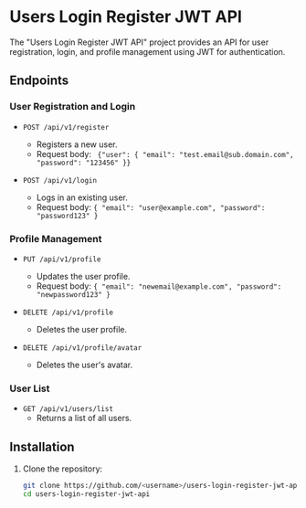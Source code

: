 # Users Login Register JWT API

The "Users Login Register JWT API" project provides an API for user registration, login, and profile management using JWT for authentication.

## Endpoints

### User Registration and Login

- `POST /api/v1/register`
  - Registers a new user.
  - Request body: ` {"user": {
        "email": "test.email@sub.domain.com",
        "password": "123456"
    }}`

- `POST /api/v1/login`
  - Logs in an existing user.
  - Request body: `{ "email": "user@example.com", "password": "password123" }`

### Profile Management

- `PUT /api/v1/profile`
  - Updates the user profile.
  - Request body: `{ "email": "newemail@example.com", "password": "newpassword123" }`

- `DELETE /api/v1/profile`
  - Deletes the user profile.

- `DELETE /api/v1/profile/avatar`
  - Deletes the user's avatar.

### User List

- `GET /api/v1/users/list`
  - Returns a list of all users.

## Installation

1. Clone the repository:
   ```sh
   git clone https://github.com/<username>/users-login-register-jwt-api.git
   cd users-login-register-jwt-api
